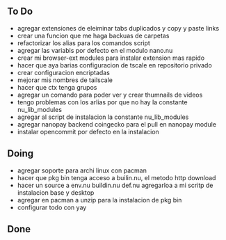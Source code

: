 ## To Do

- agregar extensiones de eleiminar tabs duplicados y copy y paste links
- crear una funcion que me haga backuas de carpetas
- refactorizar los alias para los comandos script
- agregar las variabls por defecto en el modulo nano.nu
- crear mi browser-ext modules para instalar extension mas rapido
- hacer que aya barias configuracion de tscale en repositorio privado
- crear configuracion encriptadas
- mejorar mis nombres de tailscale
- hacer que ctx tenga grupos
- agregar un comando para poder ver  y crear thumnails de videos
- tengo problemas con los arlias por que no hay la constante nu_lib_modules
- agregar al script de instalacion la constante nu_lib_modules
- agregar nanopay backend coingecko para el pull en nanopay module
- instalar opencommit por defecto en la instalacion

## Doing

- agregar soporte para archi linux con pacman
- hacer que pkg bin tenga acceso a builin.nu, el metodo http download
- hacer un source a env.nu buildin.nu def.nu agregarloa a mi scritp de instalacion base y desktop
- agregar en pacman a unzip para la instalacion de pkg bin
- configurar todo con yay

## Done

